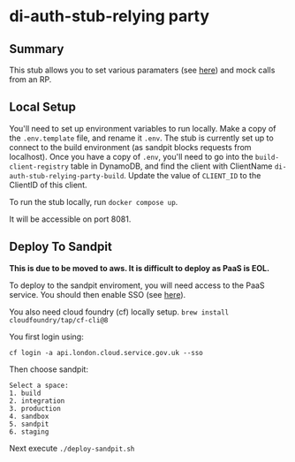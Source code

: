 # di-auth-stub-relying party

## Summary
This stub allows you to set various paramaters (see [here]("https://docs.sign-in.service.gov.uk/integrate-with-integration-environment/")) and mock calls from an RP.

## Local Setup
You'll need to set up environment variables to run locally. Make a copy of the `.env.template` file, and rename it `.env`.
The stub is currently set up to connect to the build environment (as sandpit blocks requests from localhost). Once you 
have a copy of `.env`, you'll need to go into the `build-client-registry` table in DynamoDB, and find the client with ClientName `di-auth-stub-relying-party-build`.
Update the value of `CLIENT_ID` to the ClientID of this client.

To run the stub locally, run `docker compose up`.

It will be accessible on port 8081.

## Deploy To Sandpit
**This is due to be moved to aws. It is difficult to deploy as PaaS is EOL.**

To deploy to the sandpit enviroment, you will need access to the PaaS service. You should then enable SSO (see [here](https://docs.cloud.service.gov.uk/get_started.html#enable-single-sign-on)).

You also need cloud foundry (cf) locally setup.
`brew install cloudfoundry/tap/cf-cli@8`

You first login using:
```
cf login -a api.london.cloud.service.gov.uk --sso
```

Then choose sandpit:
```
Select a space:
1. build
2. integration
3. production
4. sandbox
5. sandpit
6. staging
```

Next execute `./deploy-sandpit.sh`